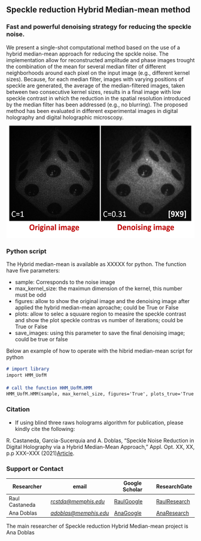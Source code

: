 ## Speckle reduction Hybrid Median-mean method
### Fast and powerful denoising strategy for reducing the speckle noise. 

We present a single-shot computational method based on the use of a hybrid median-mean approach for reducing the spckle noise. The implementation allow for reconstructed amplitude and phase images trought the combination of the mean for several median filter of different neighborhoods around each pixel on the input image (e.g., different kernel sizes). Because, for each median filter, images with varying positions of speckle are generated, the average of the median-filtered images, taken between two consecutive kernel sizes, results in a final image with low speckle contrast in which the reduction in the spatial resolution introduced by the median filter has been addressed (e.g., no blurring). The proposed method has been evaluated in different experimental images in digital holography and digital holographic microscopy. 

<p align="center">
<img src="Images/die.png" alt="hi" class="inline" width="528" height="300"/>
</p>


### Python script
The Hybrid median-mean is available as XXXXX for python. The function have five parameters: 
- sample: Corresponds to the noise image 
- max_kernel_size: the maximun dimension of the kernel, this number must be odd 
- figures: allow to show the original image and the denoising image after applied the hybrid median-mean aproache; could be True or False 
- plots: allow to selec a squuare region to measire the speckle contrast and show the plot speckle contras vs number of iterations; could be True or False
- save_images: using this parameter to save the final denoising image; could be true or false

 Below an example of how to operate with the hibrid median-mean script for python
 
```markdown
# import library
import HMM_UofM

# call the function HHM_UofM.HMM
HMM_UofM.HMM(sample, max_kernel_size, figures='True', plots_true='True', save_images='True')
```


### Citation
* If using blind three raws holograms algorithm for publication, please kindly cite the following:

 R. Castaneda, Garcia-Sucerquia and A. Doblas, “Speckle Noise Reduction in Digital Holography via a Hybrid Median-Mean Approach,” Appl. Opt. XX, XX, p.p XXX–XXX (2021)[Article](https://).

### Support or Contact

| Researcher  | email | Google Scholar | ResearchGate |
| ------------- | ------------- |-------------| -------------|
| Raul Castaneda | *rcstdq@memphis.edu* | [RaulGoogle](https://scholar.google.com/citations?user=RBtkL1oAAAAJ&hl=en) | [RaulResearch](https://www.researchgate.net/profile/Raul_Castaneda_Quintero)
| Ana Doblas| *adoblas@memphis.edu* | [AnaGoogle](https://scholar.google.es/citations?user=PvvDEMYAAAAJ&hl=en) | [AnaResearch](https://www.researchgate.net/profile/Ana_Doblas2) |

The main researcher of Speckle reduction Hybrid Median-mean project is Ana Doblas 

